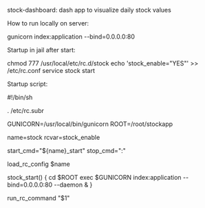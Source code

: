 stock-dashboard: dash app to visualize daily stock values

How to run locally on server:

gunicorn index:application --bind=0.0.0.0:80

Startup in jail after start:

chmod 777 /usr/local/etc/rc.d/stock echo 'stock_enable="YES"' >> /etc/rc.conf service stock start

Startup script:

#!/bin/sh

. /etc/rc.subr

GUNICORN=/usr/local/bin/gunicorn ROOT=/root/stockapp

name=stock rcvar=stock_enable

start_cmd="${name}_start" stop_cmd=":"

load_rc_config $name

stock_start() { cd $ROOT exec $GUNICORN index:application --bind=0.0.0.0:80 --daemon & }

run_rc_command "$1"
